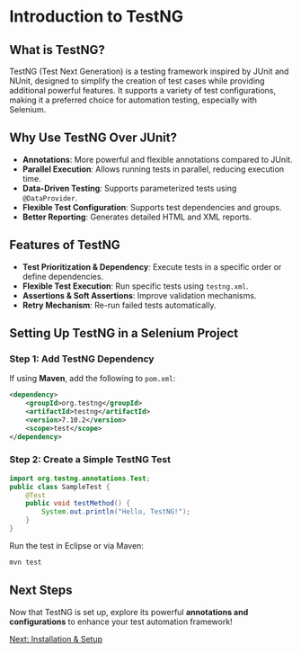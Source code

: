 # Introduction to TestNG

## What is TestNG?
TestNG (Test Next Generation) is a testing framework inspired by JUnit and NUnit, designed to simplify the creation of test cases while providing additional powerful features. It supports a variety of test configurations, making it a preferred choice for automation testing, especially with Selenium.

## Why Use TestNG Over JUnit?
- **Annotations**: More powerful and flexible annotations compared to JUnit.
- **Parallel Execution**: Allows running tests in parallel, reducing execution time.
- **Data-Driven Testing**: Supports parameterized tests using `@DataProvider`.
- **Flexible Test Configuration**: Supports test dependencies and groups.
- **Better Reporting**: Generates detailed HTML and XML reports.

## Features of TestNG
- **Test Prioritization & Dependency**: Execute tests in a specific order or define dependencies.
- **Flexible Test Execution**: Run specific tests using `testng.xml`.
- **Assertions & Soft Assertions**: Improve validation mechanisms.
- **Retry Mechanism**: Re-run failed tests automatically.

## Setting Up TestNG in a Selenium Project
### Step 1: Add TestNG Dependency
If using **Maven**, add the following to `pom.xml`:
```xml
<dependency>
    <groupId>org.testng</groupId>
    <artifactId>testng</artifactId>
    <version>7.10.2</version>
    <scope>test</scope>
</dependency>
```

### Step 2: Create a Simple TestNG Test
```java
import org.testng.annotations.Test;
public class SampleTest {
    @Test
    public void testMethod() {
        System.out.println("Hello, TestNG!");
    }
}
```
Run the test in Eclipse or via Maven:
```sh
mvn test
```

## Next Steps
Now that TestNG is set up, explore its powerful **annotations and configurations** to enhance your test automation framework!

[Next: Installation & Setup](installation.md)

